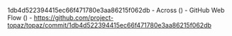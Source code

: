 1db4d522394415ec66f471780e3aa86215f062db - Across () - GitHub Web Flow () - https://github.com/project-topaz/topaz/commit/1db4d522394415ec66f471780e3aa86215f062db
